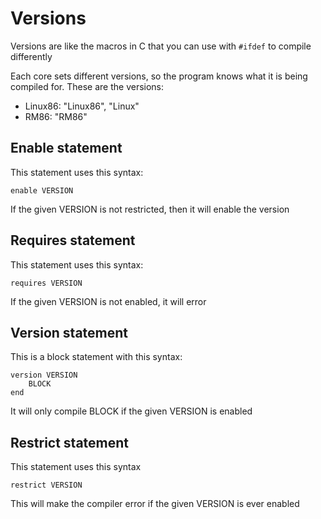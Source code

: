 # Versions
Versions are like the macros in C that you can use with `#ifdef` to compile differently

Each core sets different versions, so the program knows what it is being compiled for.
These are the versions:
- Linux86: "Linux86", "Linux"
- RM86: "RM86"

## Enable statement
This statement uses this syntax:
```
enable VERSION
```

If the given VERSION is not restricted, then it will enable the version

## Requires statement
This statement uses this syntax:
```
requires VERSION
```

If the given VERSION is not enabled, it will error

## Version statement
This is a block statement with this syntax:
```
version VERSION
	BLOCK
end
```

It will only compile BLOCK if the given VERSION is enabled

## Restrict statement
This statement uses this syntax
```
restrict VERSION
```

This will make the compiler error if the given VERSION is ever enabled


